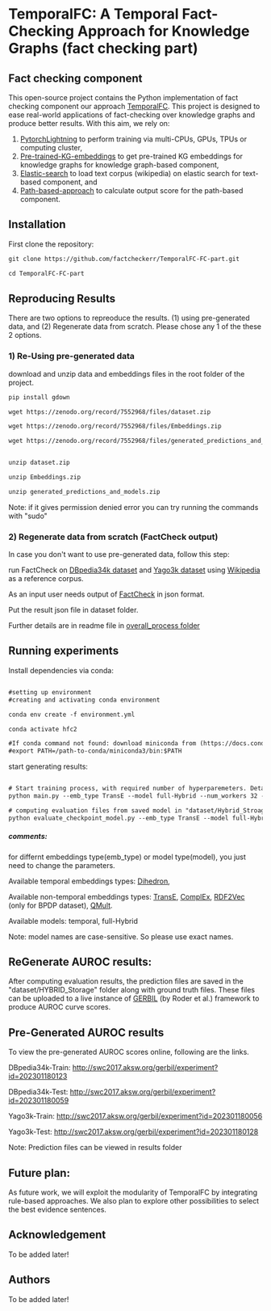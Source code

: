 # TemporalFC: A Temporal Fact-Checking Approach for Knowledge Graphs (fact checking part)
## Fact checking component

This open-source project contains the Python implementation of fact checking component our approach [TemporalFC](https://github.com/factcheckerr/TemporalFC). This project is designed to ease real-world applications of fact-checking over knowledge graphs and produce better results. With this aim, we rely on:

1. [PytorchLightning](https://www.pytorchlightning.ai/) to perform training via multi-CPUs, GPUs, TPUs or  computing cluster, 
2. [Pre-trained-KG-embeddings](https://embeddings.cc/) to get pre-trained KG embeddings for knowledge graphs for knowledge graph-based component, 
3. [Elastic-search](https://www.elastic.co/blog/loading-wikipedia) to load text corpus (wikipedia) on elastic search for text-based component, and
4. [Path-based-approach](https://github.com/dice-group/COPAAL/tree/develop) to calculate output score for the path-based component.


## Installation
First clone the repository:
``` html
git clone https://github.com/factcheckerr/TemporalFC-FC-part.git

cd TemporalFC-FC-part
``` 

## Reproducing Results
There are two options to repreoduce the results. (1) using pre-generated data, and (2) Regenerate data from scratch.
Please chose any 1 of the these 2 options.

### 1) Re-Using pre-generated data
download and unzip data and embeddings files in the root folder of the project.

``` html
pip install gdown

wget https://zenodo.org/record/7552968/files/dataset.zip

wget https://zenodo.org/record/7552968/files/Embeddings.zip

wget https://zenodo.org/record/7552968/files/generated_predictions_and_models.zip


unzip dataset.zip

unzip Embeddings.zip

unzip generated_predictions_and_models.zip
``` 


Note: if it gives permission denied error you can try running the commands with "sudo"

### 2) Regenerate data from scratch (FactCheck output)
In case you don't want to use pre-generated data, follow this step:

run FactCheck on [DBpedia34k dataset](https://link.springer.com/chapter/10.1007/978-3-031-06981-9_15) and [Yago3k dataset](https://link.springer.com/chapter/10.1007/978-3-031-06981-9_15) using [Wikipedia](https://www.elastic.co/blog/loading-wikipedia) as a reference corpus. 

As an input user needs output of [FactCheck](https://github.com/dice-group/FactCheck/tree/develop-for-FROCKG-branch) in json format.

Put the result json file in dataset folder.

Further details are in readme file in [overall_process folder](https://github.com/factcheckerr/HybridFC/tree/master/overall_process)

## Running experiments
Install dependencies via conda:
``` html

#setting up environment
#creating and activating conda environment

conda env create -f environment.yml

conda activate hfc2

#If conda command not found: download miniconda from (https://docs.conda.io/en/latest/miniconda.html#linux-installers) and set the path: 
#export PATH=/path-to-conda/miniconda3/bin:$PATH

```
start generating results:
``` html

# Start training process, with required number of hyperparemeters. Details about other hyperparameters is in main.py file.
python main.py --emb_type TransE --model full-Hybrid --num_workers 32 --min_num_epochs 100 --max_num_epochs 1000 --check_val_every_n_epochs 10 --eval_dataset FactBench 

# computing evaluation files from saved model in "dataset/Hybrid_Stroage" directory
python evaluate_checkpoint_model.py --emb_type TransE --model full-Hybrid --num_workers 32 --min_num_epochs 100 --max_num_epochs 1000 --check_val_every_n_epochs 10 --eval_dataset FactBench
``` 

##### comments:
for differnt embeddings type(emb_type) or model type(model), you just need to change the parameters.

Available temporal embeddings types:
[Dihedron](https://arxiv.org/pdf/2008.03130.pdf),

Available non-temporal embeddings types:
[TransE](https://everest.hds.utc.fr/lib/exe/fetch.php?media=en:cr_paper_nips13.pdf), [ComplEx](https://arxiv.org/abs/2008.03130), [RDF2Vec](https://madoc.bib.uni-mannheim.de/41307/1/Ristoski_RDF2Vec.pdf) (only for BPDP dataset), [QMult](https://arxiv.org/pdf/2106.15230.pdf).


Available models:
temporal, full-Hybrid

Note: model names are case-sensitive. So please use exact names.

## ReGenerate AUROC results:
After computing evaluation results, the prediction files are saved in the "dataset/HYBRID_Storage" folder along with ground truth files.
These files can be uploaded to a live instance of [GERBIL](http://swc2017.aksw.org/gerbil/config) (by Roder et al.) framework to produce AUROC curve scores.  

## Pre-Generated AUROC results
To view the pre-generated AUROC scores online, following are the links.

DBpedia34k-Train: http://swc2017.aksw.org/gerbil/experiment?id=202301180123

DBpedia34k-Test: http://swc2017.aksw.org/gerbil/experiment?id=202301180059

Yago3k-Train: http://swc2017.aksw.org/gerbil/experiment?id=202301180056

Yago3k-Test: http://swc2017.aksw.org/gerbil/experiment?id=202301180128

Note: Prediction files can be viewed in results folder

## Future plan:
As future work, we will exploit the modularity of TemporalFC by integrating rule-based approaches. We also plan to explore other possibilities to select the best evidence sentences.

## Acknowledgement 
To be added later!
## Authors
To be added later!






